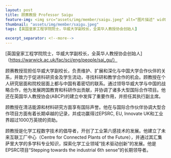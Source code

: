 ```yaml
---
layout: post
title: 顾赛教授 Professor Saigu
feature-img: <img src="assets/img/member/saigu.jpeg" alt="图片描述" width="600" height="300">
thumbnail: "assets/img/member/saigu.jpeg"
tags: [英国皇家工程学院院士，华威大学副校长，全英华人教授协会创始人]

excerpt_separator: <!--more-->
---
```


[英国皇家工程学院院士，华威大学副校长，全英华人教授协会创始人]（https://warwick.ac.uk/fac/sci/eng/people/sai_gu/）

<!--more-->

顾赛教授现担任华威大学副校长，负责维护、扩展和深化与中国大学合作伙伴的关系，并致力于促进科研资金及学生流动，寻找科研和教学合作的机会。顾教授在个人研究层面和院校层面上都与中国有着密切的联系。通过领导华威大学与中国的战略合作，他为发展跨国教育和科研作出贡献，并协调了诸多大型国际合作项目。他还在英国华人教授协会(ABCP)的建立中发挥了重要作用，并担任其执行副主席。

顾教授在清洁能源和材料研究方面享有国际声誉。他在与国际合作伙伴协调大型合作项目方面有着长期卓越的记录，并成功赢得过EPSRC, EU, Innovate UK和工业界超过1000万英镑的资助。

顾教授是化学工程数字技术的倡导者，开创了工业第六感技术的发展。他建立了未来互联工厂中心（Centre for Connected Plants of the Future），并通过其汇集萨里大学的多学科专业知识，探索化学工业领域“技术驱动创新”的发展。他是EPSRC项目“Stepping towards the industrial 6th sense”的长期领导者。